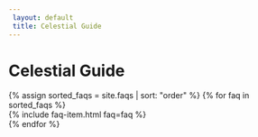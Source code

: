 ```yaml
---
 layout: default
 title: Celestial Guide
---
```


<h1>Celestial Guide</h1>
<div class="faq-container">
  {% assign sorted_faqs = site.faqs | sort: "order" %}
  {% for faq in sorted_faqs %}
    <div id="{{ faq.id }}">
      {% include faq-item.html faq=faq %}
    </div>
  {% endfor %}
</div>
 
 <script>
   const questions = document.querySelectorAll('.faq-question');
 
   questions.forEach(question => {
     question.addEventListener('click', () => {
       const item = question.parentElement;
 
       // Close all other items
       document.querySelectorAll('.faq-item').forEach(faq => {
         if (faq !== item) {
           faq.classList.remove('active');
         }
       });
 
       // Toggle clicked item
       item.classList.toggle('active');
     });
   });

   // Auto-open FAQ if hash is present in URL
   document.addEventListener('DOMContentLoaded', function() {
     if (window.location.hash) {
       const id = window.location.hash.substring(1);
       const element = document.getElementById(id);
       if (element) {
         const faqItem = element.querySelector('.faq-item');
         if (faqItem) {
           faqItem.classList.add('active');
           // Scroll to the element
           element.scrollIntoView();
         }
       }
     }
   });
 </script>
